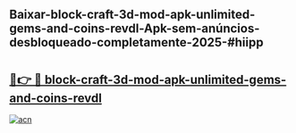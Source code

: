 ## Baixar-block-craft-3d-mod-apk-unlimited-gems-and-coins-revdl-Apk-sem-anúncios-desbloqueado-completamente-2025-#hiipp

# <h2><a href="https://ainizakaria.my?title=block-craft-3d-mod-apk-unlimited-gems-and-coins-revdl&ref=20M">🔗👉 🔴 block-craft-3d-mod-apk-unlimited-gems-and-coins-revdl</a></h2>

[![acn](https://github.com/user-attachments/assets/0f9c940e-d8b0-45ae-aac7-cd30a18b3e1c)](https://ainizakaria.my?title=block-craft-3d-mod-apk-unlimited-gems-and-coins-revdl&ref=20M)

